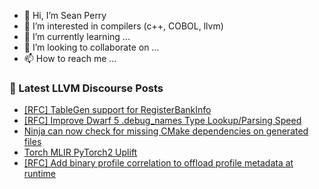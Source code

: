 - 👋 Hi, I’m Sean Perry
- 👀 I’m interested in compilers (c++, COBOL, llvm)
- 🌱 I’m currently learning ...
- 💞️ I’m looking to collaborate on ...
- 📫 How to reach me ...

<!---
s66perry/s66perry is a ✨ special ✨ repository because its `README.md` (this file) appears on your GitHub profile.
You can click the Preview link to take a look at your changes.
--->
### 📕 Latest LLVM Discourse Posts

<!-- DISCOURSE-LLVM:START -->
- [[RFC] TableGen support for RegisterBankInfo](https://discourse.llvm.org/t/rfc-tablegen-support-for-registerbankinfo/74459#post_13)
- [[RFC] Improve Dwarf 5 .debug_names Type Lookup/Parsing Speed](https://discourse.llvm.org/t/rfc-improve-dwarf-5-debug-names-type-lookup-parsing-speed/74151#post_18)
- [Ninja can now check for missing CMake dependencies on generated files](https://discourse.llvm.org/t/ninja-can-now-check-for-missing-cmake-dependencies-on-generated-files/74344#post_7)
- [Torch MLIR PyTorch2 Uplift](https://discourse.llvm.org/t/torch-mlir-pytorch2-uplift/74000#post_14)
- [[RFC] Add binary profile correlation to offload profile metadata at runtime](https://discourse.llvm.org/t/rfc-add-binary-profile-correlation-to-offload-profile-metadata-at-runtime/74565#post_2)
<!-- DISCOURSE-LLVM:END -->
